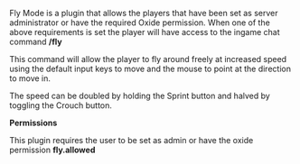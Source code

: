 Fly Mode is a plugin that allows the players that have been set as server administrator or have the required Oxide permission. When one of the above requirements is set the player will have access to the ingame chat command **/fly** 


This command will allow the player to fly around freely at increased speed using the default input keys to move and the mouse to point at the direction to move in.


The speed can be doubled by holding the Sprint button and halved by toggling the Crouch button.

**Permissions** 


This plugin requires the user to be set as admin or have the oxide permission **fly.allowed**